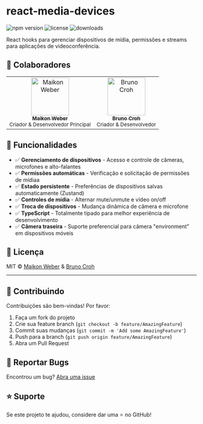 # react-media-devices

![npm version](https://img.shields.io/npm/v/react-media-devices)
![license](https://img.shields.io/npm/l/react-media-devices)
![downloads](https://img.shields.io/npm/dm/react-media-devices)

React hooks para gerenciar dispositivos de mídia, permissões e streams para aplicações de videoconferência.

## 👥 Colaboradores

<table>
  <tr>
    <td align="center">
      <a href="https://github.com/maikonweber">
        <img src="https://github.com/maikonweber.png" width="100px;" alt="Maikon Weber"/>
        <br />
        <sub><b>Maikon Weber</b></sub>
      </a>
      <br />
      <sub>Criador & Desenvolvedor Principal</sub>
    </td>
    <td align="center">
      <a href="https://github.com/brunocroh">
        <img src="https://github.com/brunocroh.png" width="100px;" alt="Bruno Croh"/>
        <br />
        <sub><b>Bruno Croh</b></sub>
      </a>
      <br />
      <sub> Criador & Desenvolvedor</sub>
    </td>
  </tr>
</table>

## 🚀 Funcionalidades

- ✅ **Gerenciamento de dispositivos** - Acesso e controle de câmeras, microfones e alto-falantes
- ✅ **Permissões automáticas** - Verificação e solicitação de permissões de mídiaa
- ✅ **Estado persistente** - Preferências de dispositivos salvas automaticamente (Zustand)
- ✅ **Controles de mídia** - Alternar mute/unmute e vídeo on/off
- ✅ **Troca de dispositivos** - Mudança dinâmica de câmera e microfone
- ✅ **TypeScript** - Totalmente tipado para melhor experiência de desenvolvimento
- ✅ **Câmera traseira** - Suporte preferencial para câmera "environment" em dispositivos móveis


## 📄 Licença

MIT © [Maikon Weber](https://github.com/maikonweber) & [Bruno Croh](https://github.com/brunocroh)

---

## 🤝 Contribuindo

Contribuições são bem-vindas! Por favor:

1. Faça um fork do projeto
2. Crie sua feature branch (`git checkout -b feature/AmazingFeature`)
3. Commit suas mudanças (`git commit -m 'Add some AmazingFeature'`)
4. Push para a branch (`git push origin feature/AmazingFeature`)
5. Abra um Pull Request

## 🐛 Reportar Bugs

Encontrou um bug? [Abra uma issue](https://github.com/maikonweber/react-media-devices/issues)

## ⭐ Suporte

Se este projeto te ajudou, considere dar uma ⭐ no GitHub!

